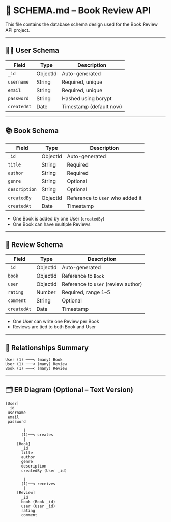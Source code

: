 # 📘 SCHEMA.md – Book Review API

This file contains the database schema design used for the Book Review API project.

---

## 🧑‍💻 User Schema

| Field       | Type     | Description             |
| ----------- | -------- | ----------------------- |
| `_id`       | ObjectId | Auto-generated          |
| `username`  | String   | Required, unique        |
| `email`     | String   | Required, unique        |
| `password`  | String   | Hashed using bcrypt     |
| `createdAt` | Date     | Timestamp (default now) |

---

## 📚 Book Schema

| Field         | Type     | Description                      |
| ------------- | -------- | -------------------------------- |
| `_id`         | ObjectId | Auto-generated                   |
| `title`       | String   | Required                         |
| `author`      | String   | Required                         |
| `genre`       | String   | Optional                         |
| `description` | String   | Optional                         |
| `createdBy`   | ObjectId | Reference to `User` who added it |
| `createdAt`   | Date     | Timestamp                        |

- One Book is added by one User (`createdBy`)
- One Book can have multiple Reviews

---

## 🌟 Review Schema

| Field       | Type     | Description                         |
| ----------- | -------- | ----------------------------------- |
| `_id`       | ObjectId | Auto-generated                      |
| `book`      | ObjectId | Reference to `Book`                 |
| `user`      | ObjectId | Reference to `User` (review author) |
| `rating`    | Number   | Required, range 1–5                 |
| `comment`   | String   | Optional                            |
| `createdAt` | Date     | Timestamp                           |

- One User can write one Review per Book
- Reviews are tied to both Book and User

---

## 🔄 Relationships Summary

```
User (1) ───< (many) Book
User (1) ───< (many) Review
Book (1) ───< (many) Review
```

---

## 🗂️ ER Diagram (Optional – Text Version)

```text
[User]
 _id
 username
 email
 password

        |
       (1)──< creates
        |
     [Book]
       _id
       title
       author
       genre
       description
       createdBy (User _id)

        |
       (1)──< receives
        |
     [Review]
       _id
       book (Book _id)
       user (User _id)
       rating
       comment
```
